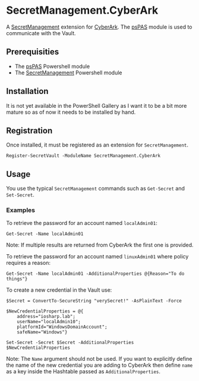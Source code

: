 # SecretManagement.CyberArk
A [SecretManagement](https://github.com/powershell/secretmanagement) extension for [CyberArk](https://www.cyberark.com/). The [psPAS](https://github.com/pspete/psPAS) module is used to communicate with the Vault.

## Prerequisities
* The [psPAS](https://github.com/pspete/psPAS) Powershell module
* The [SecretManagement](https://github.com/powershell/secretmanagement) Powershell module

## Installation
It is not yet available in the PowerShell Gallery as I want it to be a bit more mature so as of now it needs to be installed by hand.

## Registration
Once installed, it must be registered as an extension for `SecretManagement`.

`Register-SecretVault -ModuleName SecretManagement.CyberArk`

## Usage
You use the typical `SecretManagement` commands such as `Get-Secret` and `Set-Secret`.

### Examples
To retrieve the password for an account named `localAdmin01`:

`Get-Secret -Name localAdmin01`

Note: If multiple results are returned from CyberArk the first one is provided.

To retrieve the password for an account named `linuxAdmin01` where policy requires a reason:

`Get-Secret -Name localAdmin01 -AdditionalProperties @{Reason="To do things"}`

To create a new credential in the Vault use:

```
$Secret = ConvertTo-SecureString "verySecret!" -AsPlainText -Force

$NewCredentialProperties = @{
    address="iosharp.lab"; 
    userName="localAdmin10"; 
    platformId="WindowsDomainAccount"; 
    safeName="Windows"} 

Set-Secret -Secret $Secret -AdditionalProperties $NewCredentialProperties
```

Note: The `Name` argument should not be used. If you want to explicitly define the name of the new credential you are adding to CyberArk then define `name` as a key inside the Hashtable passed as `AdditionalProperties`.